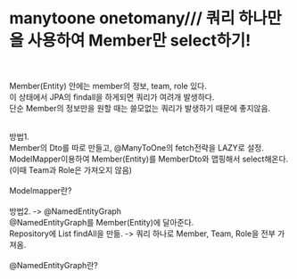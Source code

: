 # manytoone onetomany/// 쿼리 하나만을 사용하여 Member만 select하기!<br/><br/>

Member(Entity) 안에는 member의 정보, team, role 있다.<br/>
이 상태에서 JPA의 findall을 하게되면 쿼리가 여려개 발생하다. <br/>
단순 Member의 정보만을 원할 때는 쓸모없는 쿼리가 발생하기 때문에 좋지않음.<br/><br/>

방법1. <br/>
Member의 Dto를 따로 만들고, @ManyToOne의 fetch전략을 LAZY로 설정. <br/>
ModelMapper이용하여 Member(Entity)를 MemberDto와 맵핑해서 select해온다.<br/>
(이때 Team과 Role은 가져오지 않음) <br/><br/>
Modelmapper란?<br/><br/>
방법2. -> @NamedEntityGraph <br/>
@NamedEntityGraph를 Member(Entity)에 달아준다. <br/>
Repository에 List<Member> findAll을 만듦. -> 쿼리 하나로 Member, Team, Role을 전부 가져옴. <br/><br/>
@NamedEntityGraph란?<br/>
